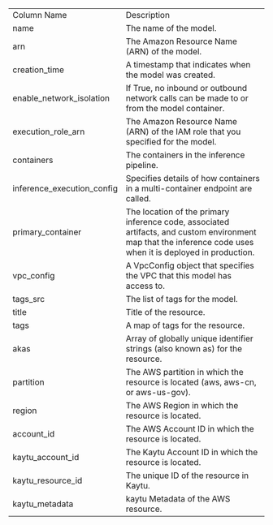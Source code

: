 <table>
	<tr><td>Column Name</td><td>Description</td></tr>
	<tr><td>name</td><td>The name of the model.</td></tr>
	<tr><td>arn</td><td>The Amazon Resource Name (ARN) of the model.</td></tr>
	<tr><td>creation_time</td><td>A timestamp that indicates when the model was created.</td></tr>
	<tr><td>enable_network_isolation</td><td>If True, no inbound or outbound network calls can be made to or from the model container.</td></tr>
	<tr><td>execution_role_arn</td><td>The Amazon Resource Name (ARN) of the IAM role that you specified for the model.</td></tr>
	<tr><td>containers</td><td>The containers in the inference pipeline.</td></tr>
	<tr><td>inference_execution_config</td><td>Specifies details of how containers in a multi-container endpoint are called.</td></tr>
	<tr><td>primary_container</td><td>The location of the primary inference code, associated artifacts, and custom environment map that the inference code uses when it is deployed in production.</td></tr>
	<tr><td>vpc_config</td><td>A VpcConfig object that specifies the VPC that this model has access to.</td></tr>
	<tr><td>tags_src</td><td>The list of tags for the model.</td></tr>
	<tr><td>title</td><td>Title of the resource.</td></tr>
	<tr><td>tags</td><td>A map of tags for the resource.</td></tr>
	<tr><td>akas</td><td>Array of globally unique identifier strings (also known as) for the resource.</td></tr>
	<tr><td>partition</td><td>The AWS partition in which the resource is located (aws, aws-cn, or aws-us-gov).</td></tr>
	<tr><td>region</td><td>The AWS Region in which the resource is located.</td></tr>
	<tr><td>account_id</td><td>The AWS Account ID in which the resource is located.</td></tr>
	<tr><td>kaytu_account_id</td><td>The Kaytu Account ID in which the resource is located.</td></tr>
	<tr><td>kaytu_resource_id</td><td>The unique ID of the resource in Kaytu.</td></tr>
	<tr><td>kaytu_metadata</td><td>kaytu Metadata of the AWS resource.</td></tr>
</table>